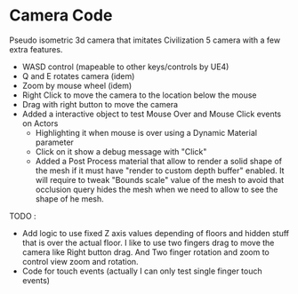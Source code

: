 Camera Code
===========

Pseudo isometric 3d camera that imitates Civilization 5 camera with a few extra features.

* WASD control (mapeable to other keys/controls by UE4)
* Q and E rotates camera (idem)
* Zoom by mouse wheel (idem)
* Right Click to move the camera to the location below the mouse
* Drag with right button to move the camera
* Added a interactive object to test Mouse Over and Mouse Click events on Actors
  * Highlighting it when mouse is over using a Dynamic Material parameter
  * Click on it show a debug message with "Click"
  * Added a Post Process material that allow to render a solid shape of the mesh if it must have "render to custom depth buffer" enabled. It will require to tweak "Bounds scale" value of the mesh to avoid that occlusion query hides the mesh when we need to allow to see the shape of he mesh.


TODO :

* Add logic to use fixed Z axis values depending of floors and hidden stuff that is over the actual floor. I like to use two fingers drag to move the camera like Right button drag. And Two finger rotation and zoom to control view zoom and rotation.
* Code for touch events (actually I can only test single finger touch events)

